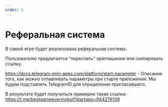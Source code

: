 ```yaml
---
order: 5
---
```


# Реферальная система

В самой игре будет реализована реферальная система.

Пользователю предлагается "переслать" приглашение или скопировать ссылку.

https://docs.telegram-mini-apps.com/platform/start-parameter - Описание того, как можно отлавливать параметры при старте приложения. Мы будем подставлять TelegramID для определения пригласившего.

В результате будет получаться примерно такая ссылка:
https://t.me/bestgameevermybot?startapp=944276139
